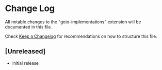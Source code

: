 # Change Log

All notable changes to the "goto-implementations" extension will be documented in this file.

Check [Keep a Changelog](http://keepachangelog.com/) for recommendations on how to structure this file.

## [Unreleased]

- Initial release